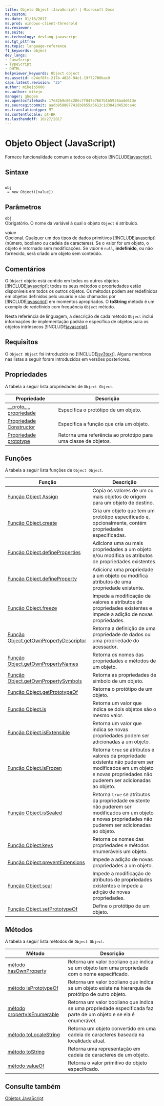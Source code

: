 ```yaml
---
title: Objeto Object (JavaScript) | Microsoft Docs
ms.custom: 
ms.date: 01/18/2017
ms.prod: windows-client-threshold
ms.reviewer: 
ms.suite: 
ms.technology: devlang-javascript
ms.tgt_pltfrm: 
ms.topic: language-reference
f1_keywords: object
dev_langs:
- JavaScript
- TypeScript
- DHTML
helpviewer_keywords: Object object
ms.assetid: d24ef8fc-217b-4828-94e1-19f72780bae0
caps.latest.revision: "25"
author: mikejo5000
ms.author: mikejo
manager: ghogen
ms.openlocfilehash: 17e82b9c66c286c7f847e7b67b1b5928aadd613e
ms.sourcegitcommit: aadb9588877418b8b55a5612c1d3842d4520ca4c
ms.translationtype: MT
ms.contentlocale: pt-BR
ms.lasthandoff: 10/27/2017
---
```

# <a name="object-object-javascript"></a>Objeto Object (JavaScript)
Fornece funcionalidade comum a todos os objetos [!INCLUDE[javascript](../../javascript/includes/javascript-md.md)].  
  
## <a name="syntax"></a>Sintaxe  
  
```  
  
obj  
 = new Object([value])   
```  
  
## <a name="parameters"></a>Parâmetros  
 `obj`  
 Obrigatório. O nome da variável à qual o objeto `Object` é atribuído.  
  
 *value*  
 Opcional. Qualquer um dos tipos de dados primitivos [!INCLUDE[javascript](../../javascript/includes/javascript-md.md)] (número, booliano ou cadeia de caracteres). Se o valor for um objeto, o objeto é retornado sem modificações. Se *valor* é `null`, **indefinido**, ou não fornecido, será criado um objeto sem conteúdo.  
  
## <a name="remarks"></a>Comentários  
 O `Object` objeto está contido em todos os outros objetos [!INCLUDE[javascript](../../javascript/includes/javascript-md.md)]; todos os seus métodos e propriedades estão disponíveis em todos os outros objetos. Os métodos podem ser redefinidos em objetos definidos pelo usuário e são chamados por [!INCLUDE[javascript](../../javascript/includes/javascript-md.md)] em momentos apropriados. O **toString** método é um exemplo de redefinido com frequência `Object` método.  
  
 Nesta referência de linguagem, a descrição de cada método `Object` inclui informações de implementação padrão e específica de objetos para os objetos intrínsecos [!INCLUDE[javascript](../../javascript/includes/javascript-md.md)].  
  
## <a name="requirements"></a>Requisitos  
 O `Object Object` foi introduzido no [!INCLUDE[jsv3text](../../javascript/reference/includes/jsv3text-md.md)]. Alguns membros nas listas a seguir foram introduzidos em versões posteriores.  
  
## <a name="properties"></a>Propriedades  
 A tabela a seguir lista propriedades de `Object Object`.  
  
|Propriedade|Descrição|  
|--------------|-----------------|  
|[__proto\_ \_ propriedade](../../javascript/reference/proto-property-object-javascript.md)|Especifica o protótipo de um objeto.|  
|[Propriedade Constructor](../../javascript/reference/constructor-property-object-javascript.md)|Especifica a função que cria um objeto.|  
|[Propriedade prototype](../../javascript/reference/prototype-property-object-javascript.md)|Retorna uma referência ao protótipo para uma classe de objetos.|  
  
## <a name="functions"></a>Funções  
 A tabela a seguir lista funções de `Object Object`.  
  
|Função|Descrição|  
|--------------|-----------------|  
|[Função Object Assign](../../javascript/reference/object-assign-function-object-javascript.md)|Copia os valores de um ou mais objetos de origem para um objeto de destino.|  
|[Função Object.create](../../javascript/reference/object-create-function-javascript.md)|Cria um objeto que tem um protótipo especificado e, opcionalmente, contém propriedades especificadas.|  
|[Função Object.defineProperties](../../javascript/reference/object-defineproperties-function-javascript.md)|Adiciona uma ou mais propriedades a um objeto e/ou modifica os atributos de propriedades existentes.|  
|[Função Object.defineProperty](../../javascript/reference/object-defineproperty-function-javascript.md)|Adiciona uma propriedade a um objeto ou modifica atributos de uma propriedade existente.|  
|[Função Object.freeze](../../javascript/reference/object-freeze-function-javascript.md)|Impede a modificação de valores e atributos de propriedades existentes e impede a adição de novas propriedades.|  
|[Função Object.getOwnPropertyDescriptor](../../javascript/reference/object-getownpropertydescriptor-function-javascript.md)|Retorna a definição de uma propriedade de dados ou uma propriedade do acessador.|  
|[Função Object.getOwnPropertyNames](../../javascript/reference/object-getownpropertynames-function-javascript.md)|Retorna os nomes das propriedades e métodos de um objeto.|  
|[Função Object.getOwnPropertySymbols](../../javascript/reference/object-getownpropertysymbols-function-javascript.md)|Retorna as propriedades de símbolo de um objeto.|  
|[Função Object.getPrototypeOf](../../javascript/reference/object-getprototypeof-function-javascript.md)|Retorna o protótipo de um objeto.|  
|[Função Object.is](../../javascript/reference/object-is-function-javascript.md)|Retorna um valor que indica se dois objetos são o mesmo valor.|  
|[Função Object.isExtensible](../../javascript/reference/object-isextensible-function-javascript.md)|Retorna um valor que indica se novas propriedades podem ser adicionadas a um objeto.|  
|[Função Object.isFrozen](../../javascript/reference/object-isfrozen-function-javascript.md)|Retorna `true` se atributos e valores da propriedade existente não puderem ser modificados em um objeto e novas propriedades não puderem ser adicionadas ao objeto.|  
|[Função Object.isSealed](../../javascript/reference/object-issealed-function-javascript.md)|Retorna `true` se atributos da propriedade existente não puderem ser modificados em um objeto e novas propriedades não puderem ser adicionadas ao objeto.|  
|[Função Object.keys](../../javascript/reference/object-keys-function-javascript.md)|Retorna os nomes das propriedades e métodos enumeráveis um objeto.|  
|[Função Object.preventExtensions](../../javascript/reference/object-preventextensions-function-javascript.md)|Impede a adição de novas propriedades a um objeto.|  
|[Função Object.seal](../../javascript/reference/object-seal-function-javascript.md)|Impede a modificação de atributos de propriedades existentes e impede a adição de novas propriedades.|  
|[Função Object.setPrototypeOf](../../javascript/reference/object-setprototypeof-function-javascript.md)|Define o protótipo de um objeto.|  
  
## <a name="methods"></a>Métodos  
 A tabela a seguir lista métodos de `Object Object`.  
  
|Método|Descrição|  
|------------|-----------------|  
|[método hasOwnProperty](../../javascript/reference/hasownproperty-method-object-javascript.md)|Retorna um valor booliano que indica se um objeto tem uma propriedade com o nome especificado.|  
|[método isPrototypeOf](../../javascript/reference/isprototypeof-method-object-javascript.md)|Retorna um valor booliano que indica se um objeto existe na hierarquia de protótipo de outro objeto.|  
|[método propertyIsEnumerable](../../javascript/reference/propertyisenumerable-method-object-javascript.md)|Retorna um valor booliano que indica se uma propriedade especificada faz parte de um objeto e se ela é enumerável.|  
|[método toLocaleString](../../javascript/reference/tolocalestring-method-object-javascript.md)|Retorna um objeto convertido em uma cadeia de caracteres baseada na localidade atual.|  
|[método toString](../../javascript/reference/tostring-method-object-javascript.md)|Retorna uma representação em cadeia de caracteres de um objeto.|  
|[método valueOf](../../javascript/reference/valueof-method-object-javascript.md)|Retorna o valor primitivo do objeto especificado.|  
  
## <a name="see-also"></a>Consulte também  
 [Objetos JavaScript](../../javascript/reference/javascript-objects.md)